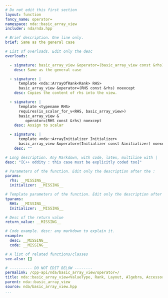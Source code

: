 ```yaml
---
# Do not edit this first section
layout: function
fancy_name: operator=
namespace: nda::basic_array_view
includer: nda/nda.hpp

# Brief description. One line only.
brief: Same as the general case

# List of overloads. Edit only the desc
overloads:

  - signature: basic_array_view &operator=(basic_array_view const &rhs) noexcept
    desc: Same as the general case

  - signature: |
      template <nda::ArrayOfRank<Rank> RHS>
      basic_array_view &operator=(RHS const &rhs) noexcept
    desc: Copies the content of rhs into the view.

  - signature: |
      template <typename RHS>
      requires(is_scalar_for_v<RHS, basic_array_view>)
      basic_array_view &
         operator=(RHS const &rhs) noexcept
    desc: Assign to scalar

  - signature: |
      template <nda::ArrayInitializer Initializer>
      basic_array_view &operator=(Initializer const &initializer) noexcept
    desc: ""

# Long description. Any Markdown, with code, latex, multiline with |
desc: "[C++ oddity : this case must be explicitly coded too]"

# Parameters of the function. Edit only the description after the :
params:
  rhs: __MISSING__
  initializer: __MISSING__

# Template parameters of the function. Edit only the description after the :
tparams:
  RHS: __MISSING__
  Initializer: __MISSING__

# Desc of the return value
return_value: __MISSING__

# Code example. desc: any markdown to explain it.
example:
  desc: __MISSING__
  code: __MISSING__

# A list of related functions/classes
see-also: []

# ---------- DO NOT EDIT BELOW --------
permalink: /cpp-api/nda/basic_array_view/operator=/
title: nda::basic_array_view<ValueType, Rank, Layout, Algebra, AccessorPolicy, OwningPolicy>::operator=
parent: nda::basic_array_view
source: nda/basic_array_view.hpp
...
```


